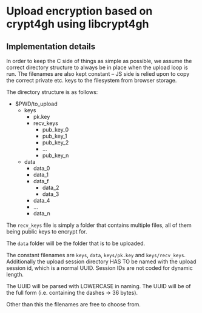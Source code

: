 # Upload encryption based on crypt4gh using libcrypt4gh

## Implementation details
In order to keep the C side of things as simple as possible, we assume the
correct directory structure to always be in place when the upload loop is run.
The filenames are also kept constant – JS side is relied upon to copy the
correct private etc. keys to the filesystem from browser storage.

The directory structure is as follows:

* $PWD/to_upload
    * keys
        * pk.key
        * recv_keys
            * pub_key_0
            * pub_key_1
            * pub_key_2
            * ...
            * pub_key_n
    * data
        * data_0
        * data_1
        * data_f
            * data_2
            * data_3
        * data_4
        * ...
        * data_n

The `recv_keys` file is simply a folder that contains multiple files, all of
them being public keys to encrypt for.

The `data` folder will be the folder that is to be uploaded.

The constant filenames are  `keys`, `data`, `keys/pk.key` and `keys/recv_keys`.
Additionally the upload session directory HAS TO be named with the upload
session id, which is a normal UUID. Session IDs are not coded for dynamic
length.

The UUID will be parsed with LOWERCASE in naming.
The UUID will be of the full form (i.e. containing the dashes -> 36 bytes).

Other than this the filenames are free to choose from.
